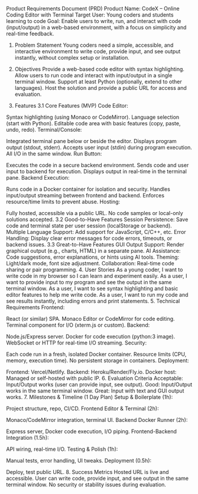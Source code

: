 Product Requirements Document (PRD)
Product Name: CodeX – Online Coding Editor with Terminal
Target User: Young coders and students learning to code
Goal: Enable users to write, run, and interact with code (input/output) in a web-based environment, with a focus on simplicity and real-time feedback.

1. Problem Statement
Young coders need a simple, accessible, and interactive environment to write code, provide input, and see output instantly, without complex setup or installation.

2. Objectives
Provide a web-based code editor with syntax highlighting.
Allow users to run code and interact with input/output in a single terminal window.
Support at least Python (optionally, extend to other languages).
Host the solution and provide a public URL for access and evaluation.
3. Features
3.1 Core Features (MVP)
Code Editor:

Syntax highlighting (using Monaco or CodeMirror).
Language selection (start with Python).
Editable code area with basic features (copy, paste, undo, redo).
Terminal/Console:

Integrated terminal pane below or beside the editor.
Displays program output (stdout, stderr).
Accepts user input (stdin) during program execution.
All I/O in the same window.
Run Button:

Executes the code in a secure backend environment.
Sends code and user input to backend for execution.
Displays output in real-time in the terminal pane.
Backend Execution:

Runs code in a Docker container for isolation and security.
Handles input/output streaming between frontend and backend.
Enforces resource/time limits to prevent abuse.
Hosting:

Fully hosted, accessible via a public URL.
No code samples or local-only solutions accepted.
3.2 Good-to-Have Features
Session Persistence:
Save code and terminal state per user session (localStorage or backend).
Multiple Language Support:
Add support for JavaScript, C/C++, etc.
Error Handling:
Display clear error messages for code errors, timeouts, or backend issues.
3.3 Great-to-Have Features
GUI Output Support:
Render graphical output (e.g., charts, HTML) in a separate pane.
AI Assistance:
Code suggestions, error explanations, or hints using AI tools.
Theming:
Light/dark mode, font size adjustment.
Collaboration:
Real-time code sharing or pair programming.
4. User Stories
As a young coder, I want to write code in my browser so I can learn and experiment easily.
As a user, I want to provide input to my program and see the output in the same terminal window.
As a user, I want to see syntax highlighting and basic editor features to help me write code.
As a user, I want to run my code and see results instantly, including errors and print statements.
5. Technical Requirements
Frontend:

React (or similar) SPA.
Monaco Editor or CodeMirror for code editing.
Terminal component for I/O (xterm.js or custom).
Backend:

Node.js/Express server.
Docker for code execution (python:3 image).
WebSocket or HTTP for real-time I/O streaming.
Security:

Each code run in a fresh, isolated Docker container.
Resource limits (CPU, memory, execution time).
No persistent storage in containers.
Deployment:

Frontend: Vercel/Netlify.
Backend: Heroku/Render/Fly.io.
Docker host: Managed or self-hosted with public IP.
6. Evaluation Criteria
Acceptable:
Input/Output works (user can provide input, see output).
Good:
Input/Output works in the same terminal window.
Great:
Input with text and GUI output works.
7. Milestones & Timeline (1 Day Plan)
Setup & Boilerplate (1h):

Project structure, repo, CI/CD.
Frontend Editor & Terminal (2h):

Monaco/CodeMirror integration, terminal UI.
Backend Docker Runner (2h):

Express server, Docker code execution, I/O piping.
Frontend-Backend Integration (1.5h):

API wiring, real-time I/O.
Testing & Polish (1h):

Manual tests, error handling, UI tweaks.
Deployment (0.5h):

Deploy, test public URL.
8. Success Metrics
Hosted URL is live and accessible.
User can write code, provide input, and see output in the same terminal window.
No security or stability issues during evaluation.

